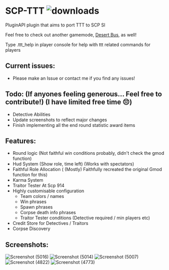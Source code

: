# SCP-TTT ![downloads](https://img.shields.io/github/downloads/morgana-x/SCP-TTT/total)

PluginAPI plugin that aims to port TTT to SCP Sl

Feel free to check out another gamemode, [Desert Bus](https://github.com/morgana-x/ScpSL-DesertBus), as well!

Type .ttt_help in player console for help with ttt related commands for players

## Current issues:
+ Please make an Issue or contact me if you find any issues!
## Todo: (If anyones feeling generous... Feel free to contribute!) (I have limited free time 😔)
+ Detective Abilities
+ Update screenshots to reflect major changes
+ Finish implementing all the end round statistic award items
## Features:
+ Round logic (Not faithful win conditions probably, didn't check the gmod function)
+ Hud System (Show role, time left) (Works with spectators)
+ Faithful Role Allocation ( (Mostly) Faithfully recreated the original Gmod function for this)
+ Karma System
+ Traitor Tester At Scp 914
+ Highly customisable configuration
  +  Team colors / names
  +  Win phrases
  +  Spawn phrases
  +  Corpse death info phrases
  +  Traitor Tester conditions (Detective required / min players etc)
+  Credit Store for Detectives / Traitors
+  Corpse Discovery

## Screenshots:
![Screenshot (5016)](https://github.com/user-attachments/assets/cd62868c-27a2-45bb-a3ce-f65dd93c282b)
![Screenshot (5014)](https://github.com/user-attachments/assets/06578581-17d8-4be5-a0d0-62a67585ccd4)
![Screenshot (5007)](https://github.com/user-attachments/assets/af213641-ccc4-4d00-98e5-df6326f4ca20)
![Screenshot (4822)](https://github.com/user-attachments/assets/d655fbc7-4136-4270-9e1a-92401d584c71)
![Screenshot (4773)](https://github.com/user-attachments/assets/da3f34db-9caf-4310-99e8-3b2b963b52f5)
